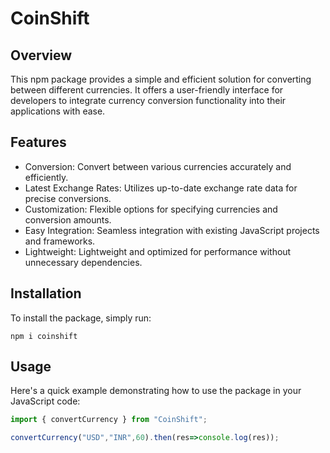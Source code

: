 # CoinShift


## Overview

This npm package provides a simple and efficient solution for converting between different currencies. It offers a user-friendly interface for developers to integrate currency conversion functionality into their applications with ease.

## Features

- Conversion: Convert between various currencies accurately and efficiently.
- Latest Exchange Rates: Utilizes up-to-date exchange rate data for precise conversions.
- Customization: Flexible options for specifying currencies and conversion amounts.
- Easy Integration: Seamless integration with existing JavaScript projects and frameworks.
- Lightweight: Lightweight and optimized for performance without unnecessary dependencies.

## Installation

To install the package, simply run:

```
npm i coinshift
```

## Usage

Here's a quick example demonstrating how to use the package in your JavaScript code:

```javascript
import { convertCurrency } from "CoinShift";

convertCurrency("USD","INR",60).then(res=>console.log(res));


```



